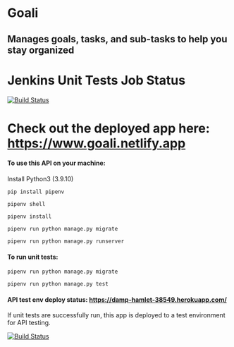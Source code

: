 # Goali

## Manages goals, tasks, and sub-tasks to help you stay organized

# Jenkins Unit Tests Job Status

[![Build Status](https://ecb4-199-101-192-72.ngrok.io/buildStatus/icon?job=goali_api_unit_tests)](https://ecb4-199-101-192-72.ngrok.io/job/goali_api_unit_tests/)

# Check out the deployed app here: https://www.goali.netlify.app

#### To use this API on your machine:

Install Python3 (3.9.10)

`pip install pipenv`

`pipenv shell`

`pipenv install`

`pipenv run python manage.py migrate`

`pipenv run python manage.py runserver`

#### To run unit tests:

`pipenv run python manage.py migrate`

`pipenv run python manage.py test`

#### API test env deploy status: https://damp-hamlet-38549.herokuapp.com/

If unit tests are successfully run, this app is deployed to a test environment for API testing.

[![Build Status](https://ecb4-199-101-192-72.ngrok.io/buildStatus/icon?job=deploy_goali_api_test_environment)](https://ecb4-199-101-192-72.ngrok.io/job/deploy_goali_api_test_environment/)
